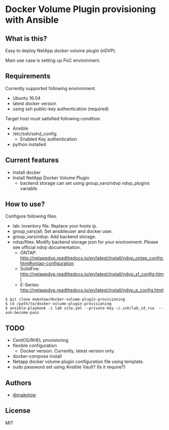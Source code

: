 # Docker Volume Plugin provisioning with Ansible


## What is this?

Easy to deploy NetApp docker volume plugin (nDVP). 

Main use case is setting up PoC environment.


## Requirements

Currently supported following environment.

- Ubuntu 16.04 
- latest docker version
- using ssh public-key authentication (required)

Target host must satisfied following condition.

- Ansible 
- /etc/ssh/sshd_config 
    - Enabled Key authentication
- python installed

## Current features

- Install docker
- Install NetApp Docker Volume Plugin
    - backend storage can set using group_vars/ndvp ndvp_plugins variable.

## How to use?

Configure following files.

- lab: inventory file. Replace your hosts ip.
- group_vars/all: Set ansibleuser and docker user. 
- group_vars/ndvp: Add backend storage.
- ndvp/files: Modify backend storage json for your environment. Please see official ndvp documentation.
    - ONTAP: http://netappdvp.readthedocs.io/en/latest/install/ndvp_ontap_config.html#ontap-configuration
    - SolidFire: http://netappdvp.readthedocs.io/en/latest/install/ndvp_sf_config.html
    - E-Series: http://netappdvp.readthedocs.io/en/latest/install/ndvp_e_config.html



```Examples
$ git clone makotow/docker-volume-plugin-provisioning
$ cd /path/to/docker-volume-plugin-provisioning
$ ansible-playbook -i lab site.yml --private-key ~/.ssh/lab_id_rsa  --ask-become-pass
```

## TODO
- CentOS/RHEL provisioning
- flexible configuration
    - Docker version. Currently, latest version only.
- docker-compose install
- Netapp docker volume plugin configuration file using template.
- sudo password set using Ansible Vault? (Is it require?)

## Authors

- [@makotow](https://github.com/makotow)

## License

MIT
